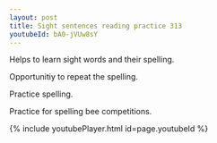 ```yaml
---
layout: post
title: Sight sentences reading practice 313
youtubeId: bA0-jVUw8sY
---
```

 
 
Helps to learn sight words and their spelling.

Opportunitiy to repeat the spelling. 

Practice spelling. 
 
Practice for spelling bee competitions. 
 
{% include youtubePlayer.html id=page.youtubeId %}
 
 
